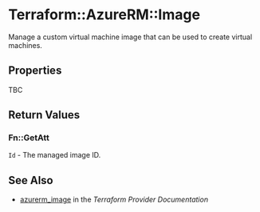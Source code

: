# Terraform::AzureRM::Image

Manage a custom virtual machine image that can be used to create virtual machines.

## Properties

TBC

## Return Values

### Fn::GetAtt

`Id` - The managed image ID.

## See Also

* [azurerm_image](https://www.terraform.io/docs/providers/azurerm/r/image.html) in the _Terraform Provider Documentation_